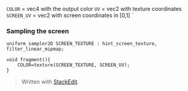
`COLOR` = vec4 with the output color
`UV` = vec2 with texture coordinates
`SCREEN_UV` = vec2 with screen coordinates in [0,1]
`
### Sampling the screen
```hlsl
uniform sampler2D SCREEN_TEXTURE : hint_screen_texture, filter_linear_mipmap;

void fragment(){
	COLOR=texture(SCREEN_TEXTURE, SCREEN_UV);
}
```


> Written with [StackEdit](https://stackedit.io/).
<!--stackedit_data:
eyJoaXN0b3J5IjpbLTE3NTc5NjM3MzMsLTE0OTU4NjE5NzldfQ
==
-->